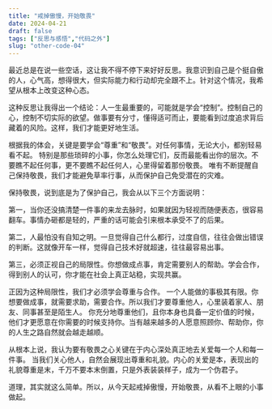 ```yaml
---
title: "戒掉傲慢，开始敬畏"
date: 2024-04-21
draft: false
tags: ["反思与感悟","代码之外"]
slug: "other-code-04"
---
```



最近总是在说一些空话，这让我不得不停下来好好反思。我意识到自己是个挺自傲的人，心气高，想得很大，但实际能力和行动却完全跟不上。针对这个情况，我希望从根本上改变这种心态。

这种反思让我得出一个结论：人一生最重要的，可能就是学会“控制”。控制自己的心，控制不切实际的欲望。做事要有分寸，懂得适可而止，要能看到过度追求背后藏着的风险。这样，我们才能更好地生活。

根据我的体会，关键是要学会“尊重”和“敬畏”。对任何事情，无论大小，都别轻易看不起。
特别是那些琐碎的小事，你怎么处理它们，反而最能看出你的层次。不要瞧不起任何事，更不要瞧不起任何人，心里得留着那份敬畏。
唯有不断提醒自己保持敬畏，我们才能避免草率行事，从而保护自己免受潜在的灾难。

保持敬畏，说到底是为了保护自己，我会从以下三个方面说明：

第一，当你还没搞清楚一件事的来龙去脉时，如果就因为轻视而随便表态，很容易翻车。事情办砸都是轻的，严重的话可能会引来根本承受不了的后果。

第二，人最怕没有自知之明。一旦觉得自己什么都行，过度自信，往往会做出错误的判断。这就像开车一样，觉得自己技术好就超速，往往最容易出事。

第三，必须正视自己的局限性。你想做成点事，肯定需要别人的帮助。学会合作，得到别人的认可，你才能在社会上真正站稳，实现共赢。

正因为这种局限性，我们才必须学会尊重与合作。
一个人能做的事极其有限。你想要做成事，就需要求助，需要合作。所以我们才要尊重他人，心里装着家人、朋友、同事甚至是陌生人。
你充分地尊重他们，且你本身也具备一定价值的时候，他们才更愿意在你需要的时候支持你。当有越来越多的人愿意照顾你、帮助你，你的人生之路自然就会越走越顺。

从根本上说，我认为要有敬畏之心关键在于内心深处真正地去关爱每一个人和每一件事。
当我们关心他人，自然会展现出尊重和礼貌。内心的关爱是本，表现出的礼貌尊重是末，千万不要本末倒置，只是外表装装样子，成为一个伪君子。

道理，其实就这么简单。所以，从今天起戒掉傲慢，开始敬畏，从看不上眼的小事做起。
